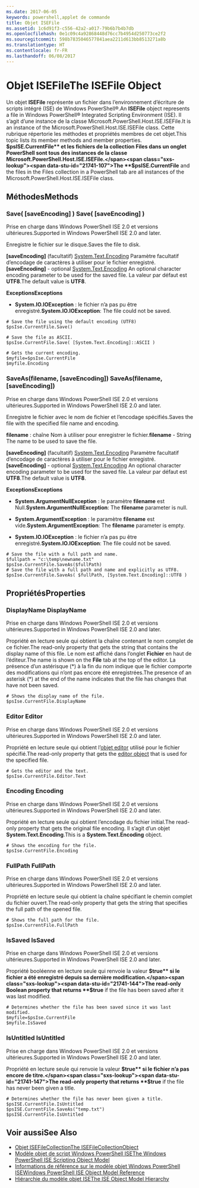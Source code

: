 ```yaml
---
ms.date: 2017-06-05
keywords: powershell,applet de commande
title: Objet ISEFile
ms.assetid: 1c6d91f3-c556-42a2-a017-79b6b7b4b7db
ms.openlocfilehash: 0e1c09c4a92868448d76cc7b4954d250773ce2f2
ms.sourcegitcommit: 598b7835046577841aea2211d613bb8513271a8b
ms.translationtype: HT
ms.contentlocale: fr-FR
ms.lasthandoff: 06/08/2017
---
```

# <a name="the-isefile-object"></a><span data-ttu-id="21741-103">Objet ISEFile</span><span class="sxs-lookup"><span data-stu-id="21741-103">The ISEFile Object</span></span>
  <span data-ttu-id="21741-104">Un objet **ISEFile** représente un fichier dans l’environnement d’écriture de scripts intégré (ISE) de Windows PowerShell®.</span><span class="sxs-lookup"><span data-stu-id="21741-104">An **ISEFile** object represents a file in Windows PowerShell® Integrated Scripting Environment (ISE).</span></span> <span data-ttu-id="21741-105">Il s’agit d’une instance de la classe Microsoft.PowerShell.Host.ISE.ISEFile.</span><span class="sxs-lookup"><span data-stu-id="21741-105">It is an instance of the Microsoft.PowerShell.Host.ISE.ISEFile class.</span></span> <span data-ttu-id="21741-106">Cette rubrique répertorie les méthodes et propriétés membres de cet objet.</span><span class="sxs-lookup"><span data-stu-id="21741-106">This topic lists its member methods and member properties.</span></span> <span data-ttu-id="21741-107">**$psISE.CurrentFile** et les fichiers de la collection Files dans un onglet PowerShell sont tous des instances de la classe Microsoft.PowerShell.Host.ISE.ISEFile.</span><span class="sxs-lookup"><span data-stu-id="21741-107">The **$psISE.CurrentFile** and the files in the Files collection in a PowerShell tab are all instances of the Microsoft.PowerShell.Host.ISE.ISEFile class.</span></span>

## <a name="methods"></a><span data-ttu-id="21741-108">Méthodes</span><span class="sxs-lookup"><span data-stu-id="21741-108">Methods</span></span>

###  <span data-ttu-id="21741-109"><a name="save-override"></a> Save\( \[saveEncoding\] \)</span><span class="sxs-lookup"><span data-stu-id="21741-109"><a name="save-override"></a> Save\( \[saveEncoding\] \)</span></span>
  <span data-ttu-id="21741-110">Prise en charge dans Windows PowerShell ISE 2.0 et versions ultérieures.</span><span class="sxs-lookup"><span data-stu-id="21741-110">Supported in Windows PowerShell ISE 2.0 and later.</span></span> 

 <span data-ttu-id="21741-111">Enregistre le fichier sur le disque.</span><span class="sxs-lookup"><span data-stu-id="21741-111">Saves the file to disk.</span></span>

 <span data-ttu-id="21741-112">**\[saveEncoding\]** (facultatif) [System.Text.Encoding](http://msdn.microsoft.com/library/system.text.encoding.aspx)
 Paramètre facultatif d’encodage de caractères à utiliser pour le fichier enregistré.</span><span class="sxs-lookup"><span data-stu-id="21741-112">**\[saveEncoding\]** - optional [System.Text.Encoding](http://msdn.microsoft.com/library/system.text.encoding.aspx)
 An optional character encoding parameter to be used for the saved file.</span></span> <span data-ttu-id="21741-113">La valeur par défaut est **UTF8**.</span><span class="sxs-lookup"><span data-stu-id="21741-113">The default value is **UTF8**.</span></span>

 <span data-ttu-id="21741-114">**Exceptions**</span><span class="sxs-lookup"><span data-stu-id="21741-114">**Exceptions**</span></span>
 -   <span data-ttu-id="21741-115">**System.IO.IOException** : le fichier n’a pas pu être enregistré.</span><span class="sxs-lookup"><span data-stu-id="21741-115">**System.IO.IOException**: The file could not be saved.</span></span>

```
# Save the file using the default encoding (UTF8)
$psIse.CurrentFile.Save()

# Save the file as ASCII.
$psIse.CurrentFile.Save( [System.Text.Encoding]::ASCII )

# Gets the current encoding.
$myfile=$psIse.CurrentFile
$myfile.Encoding

```

###  <span data-ttu-id="21741-116"><a name="saveas"></a> SaveAs\(filename, \[saveEncoding\]\)</span><span class="sxs-lookup"><span data-stu-id="21741-116"><a name="saveas"></a> SaveAs\(filename, \[saveEncoding\]\)</span></span>
  <span data-ttu-id="21741-117">Prise en charge dans Windows PowerShell ISE 2.0 et versions ultérieures.</span><span class="sxs-lookup"><span data-stu-id="21741-117">Supported in Windows PowerShell ISE 2.0 and later.</span></span> 

 <span data-ttu-id="21741-118">Enregistre le fichier avec le nom de fichier et l’encodage spécifiés.</span><span class="sxs-lookup"><span data-stu-id="21741-118">Saves the file with the specified file name and encoding.</span></span>

 <span data-ttu-id="21741-119">**filename** : chaîne Nom à utiliser pour enregistrer le fichier.</span><span class="sxs-lookup"><span data-stu-id="21741-119">**filename** - String The name to be used to save the file.</span></span>

 <span data-ttu-id="21741-120">**\[saveEncoding\]** (facultatif) [System.Text.Encoding](http://msdn.microsoft.com/library/system.text.encoding.aspx)
 Paramètre facultatif d’encodage de caractères à utiliser pour le fichier enregistré.</span><span class="sxs-lookup"><span data-stu-id="21741-120">**\[saveEncoding\]** - optional [System.Text.Encoding](http://msdn.microsoft.com/library/system.text.encoding.aspx)
 An optional character encoding parameter to be used for the saved file.</span></span> <span data-ttu-id="21741-121">La valeur par défaut est **UTF8**.</span><span class="sxs-lookup"><span data-stu-id="21741-121">The default value is **UTF8**.</span></span>

 <span data-ttu-id="21741-122">**Exceptions**</span><span class="sxs-lookup"><span data-stu-id="21741-122">**Exceptions**</span></span>
 -   <span data-ttu-id="21741-123">**System.ArgumentNullException** : le paramètre **filename** est Null.</span><span class="sxs-lookup"><span data-stu-id="21741-123">**System.ArgumentNullException**: The **filename** parameter is null.</span></span>

-   <span data-ttu-id="21741-124">**System.ArgumentException** : le paramètre **filename** est vide.</span><span class="sxs-lookup"><span data-stu-id="21741-124">**System.ArgumentException**: The **filename** parameter is empty.</span></span>

-   <span data-ttu-id="21741-125">**System.IO.IOException** : le fichier n’a pas pu être enregistré.</span><span class="sxs-lookup"><span data-stu-id="21741-125">**System.IO.IOException**: The file could not be saved.</span></span>

```
# Save the file with a full path and name. 
$fullpath = "c:\temp\newname.txt"
$psIse.CurrentFile.SaveAs($fullPath) 
# Save the file with a full path and name and explicitly as UTF8. 
$psIse.CurrentFile.SaveAs( $fullPath, [System.Text.Encoding]::UTF8 )

```

## <a name="properties"></a><span data-ttu-id="21741-126">Propriétés</span><span class="sxs-lookup"><span data-stu-id="21741-126">Properties</span></span>

###  <span data-ttu-id="21741-127"><a name="Displayname"></a> DisplayName</span><span class="sxs-lookup"><span data-stu-id="21741-127"><a name="Displayname"></a> DisplayName</span></span>
  <span data-ttu-id="21741-128">Prise en charge dans Windows PowerShell ISE 2.0 et versions ultérieures.</span><span class="sxs-lookup"><span data-stu-id="21741-128">Supported in Windows PowerShell ISE 2.0 and later.</span></span> 

 <span data-ttu-id="21741-129">Propriété en lecture seule qui obtient la chaîne contenant le nom complet de ce fichier.</span><span class="sxs-lookup"><span data-stu-id="21741-129">The read-only property that gets the string that contains the display name of this file.</span></span> <span data-ttu-id="21741-130">Le nom est affiché dans l’onglet **Fichier** en haut de l’éditeur.</span><span class="sxs-lookup"><span data-stu-id="21741-130">The name is shown on the **File** tab at the top of the editor.</span></span> <span data-ttu-id="21741-131">La présence d’un astérisque \(\*\) à la fin du nom indique que le fichier comporte des modifications qui n’ont pas encore été enregistrées.</span><span class="sxs-lookup"><span data-stu-id="21741-131">The presence of an asterisk \(\*\) at the end of the name indicates that the file has changes that have not been saved.</span></span>

```
# Shows the display name of the file.
$psIse.CurrentFile.DisplayName

```

###  <span data-ttu-id="21741-132"><a name="Editor"></a> Editor</span><span class="sxs-lookup"><span data-stu-id="21741-132"><a name="Editor"></a> Editor</span></span>
  <span data-ttu-id="21741-133">Prise en charge dans Windows PowerShell ISE 2.0 et versions ultérieures.</span><span class="sxs-lookup"><span data-stu-id="21741-133">Supported in Windows PowerShell ISE 2.0 and later.</span></span> 

 <span data-ttu-id="21741-134">Propriété en lecture seule qui obtient l’[objet editor](The-ISEEditor-Object.md) utilisé pour le fichier spécifié.</span><span class="sxs-lookup"><span data-stu-id="21741-134">The read-only property that gets the [editor object](The-ISEEditor-Object.md) that is used for the specified file.</span></span>

```
# Gets the editor and the text.
$psIse.CurrentFile.Editor.Text

```

###  <span data-ttu-id="21741-135"><a name="Encoding"></a> Encoding</span><span class="sxs-lookup"><span data-stu-id="21741-135"><a name="Encoding"></a> Encoding</span></span>
  <span data-ttu-id="21741-136">Prise en charge dans Windows PowerShell ISE 2.0 et versions ultérieures.</span><span class="sxs-lookup"><span data-stu-id="21741-136">Supported in Windows PowerShell ISE 2.0 and later.</span></span> 

 <span data-ttu-id="21741-137">Propriété en lecture seule qui obtient l’encodage du fichier initial.</span><span class="sxs-lookup"><span data-stu-id="21741-137">The read-only property that gets the original file encoding.</span></span> <span data-ttu-id="21741-138">Il s’agit d’un objet **System.Text.Encoding**.</span><span class="sxs-lookup"><span data-stu-id="21741-138">This is a **System.Text.Encoding** object.</span></span>

```
# Shows the encoding for the file. 
$psIse.CurrentFile.Encoding

```

###  <span data-ttu-id="21741-139"><a name="FullPath"></a> FullPath</span><span class="sxs-lookup"><span data-stu-id="21741-139"><a name="FullPath"></a> FullPath</span></span>
  <span data-ttu-id="21741-140">Prise en charge dans Windows PowerShell ISE 2.0 et versions ultérieures.</span><span class="sxs-lookup"><span data-stu-id="21741-140">Supported in Windows PowerShell ISE 2.0 and later.</span></span> 

 <span data-ttu-id="21741-141">Propriété en lecture seule qui obtient la chaîne spécifiant le chemin complet du fichier ouvert.</span><span class="sxs-lookup"><span data-stu-id="21741-141">The read-only property that gets the string that specifies the full path of the opened file.</span></span>

```
# Shows the full path for the file. 
$psIse.CurrentFile.FullPath

```

###  <span data-ttu-id="21741-142"><a name="IsSaved"></a> IsSaved</span><span class="sxs-lookup"><span data-stu-id="21741-142"><a name="IsSaved"></a> IsSaved</span></span>
  <span data-ttu-id="21741-143">Prise en charge dans Windows PowerShell ISE 2.0 et versions ultérieures.</span><span class="sxs-lookup"><span data-stu-id="21741-143">Supported in Windows PowerShell ISE 2.0 and later.</span></span> 

 <span data-ttu-id="21741-144">Propriété booléenne en lecture seule qui renvoie la valeur **$true** si le fichier a été enregistré depuis sa dernière modification.</span><span class="sxs-lookup"><span data-stu-id="21741-144">The read-only Boolean property that returns **$true** if the file has been saved after it was last modified.</span></span>

```
# Determines whether the file has been saved since it was last modified.
$myfile=$psIse.CurrentFile
$myfile.IsSaved

```

###  <span data-ttu-id="21741-145"><a name="IsUntitled"></a> IsUntitled</span><span class="sxs-lookup"><span data-stu-id="21741-145"><a name="IsUntitled"></a> IsUntitled</span></span>
  <span data-ttu-id="21741-146">Prise en charge dans Windows PowerShell ISE 2.0 et versions ultérieures.</span><span class="sxs-lookup"><span data-stu-id="21741-146">Supported in Windows PowerShell ISE 2.0 and later.</span></span> 

 <span data-ttu-id="21741-147">Propriété en lecture seule qui renvoie la valeur **$true** si le fichier n’a pas encore de titre.</span><span class="sxs-lookup"><span data-stu-id="21741-147">The read-only property that returns **$true** if the file has never been given a title.</span></span>

```
# Determines whether the file has never been given a title.
$psISE.CurrentFile.IsUntitled
$psISE.CurrentFile.SaveAs("temp.txt")
$psISE.CurrentFile.IsUntitled

```

## <a name="see-also"></a><span data-ttu-id="21741-148">Voir aussi</span><span class="sxs-lookup"><span data-stu-id="21741-148">See Also</span></span>
- [<span data-ttu-id="21741-149">Objet ISEFileCollection</span><span class="sxs-lookup"><span data-stu-id="21741-149">The ISEFileCollectionObject</span></span>](The-ISEFileCollection-Object.md) 
- [<span data-ttu-id="21741-150">Modèle objet de script Windows PowerShell ISE</span><span class="sxs-lookup"><span data-stu-id="21741-150">The Windows PowerShell ISE Scripting Object Model</span></span>](The-Windows-PowerShell-ISE-Scripting-Object-Model.md) 
- [<span data-ttu-id="21741-151">Informations de référence sur le modèle objet Windows PowerShell ISE</span><span class="sxs-lookup"><span data-stu-id="21741-151">Windows PowerShell ISE Object Model Reference</span></span>](Windows-PowerShell-ISE-Object-Model-Reference.md) 
- [<span data-ttu-id="21741-152">Hiérarchie du modèle objet ISE</span><span class="sxs-lookup"><span data-stu-id="21741-152">The ISE Object Model Hierarchy</span></span>](The-ISE-Object-Model-Hierarchy.md)

  
